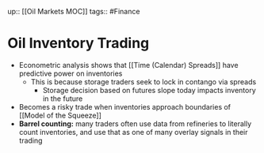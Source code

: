 up:: [[Oil Markets MOC]]
tags:: #Finance 
# Oil Inventory Trading
- Econometric analysis shows that [[Time (Calendar) Spreads]] have predictive power on inventories
	- This is because storage traders seek to lock in contango via spreads
		- Storage decision based on futures slope today impacts inventory in the future
- Becomes a risky trade when inventories approach boundaries of [[Model of the Squeeze]]
- **Barrel counting:** many traders often use data from refineries to literally count inventories, and use that as one of many overlay signals in their trading